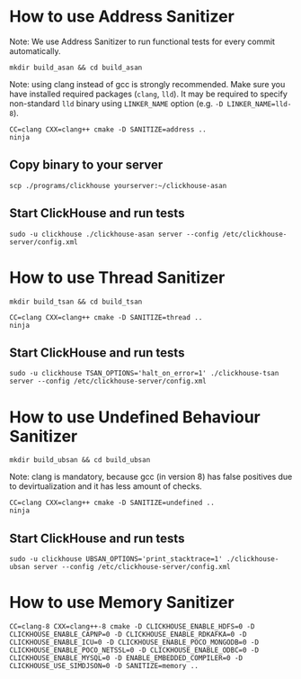 # How to use Address Sanitizer

Note: We use Address Sanitizer to run functional tests for every commit automatically.

```
mkdir build_asan && cd build_asan
```

Note: using clang instead of gcc is strongly recommended. Make sure you have installed required packages (`clang`, `lld`). It may be required to specify non-standard `lld` binary using `LINKER_NAME` option (e.g. `-D LINKER_NAME=lld-8`).

```
CC=clang CXX=clang++ cmake -D SANITIZE=address ..
ninja
```

## Copy binary to your server

```
scp ./programs/clickhouse yourserver:~/clickhouse-asan
```

## Start ClickHouse and run tests

```
sudo -u clickhouse ./clickhouse-asan server --config /etc/clickhouse-server/config.xml
```


# How to use Thread Sanitizer

```
mkdir build_tsan && cd build_tsan
```

```
CC=clang CXX=clang++ cmake -D SANITIZE=thread ..
ninja
```

## Start ClickHouse and run tests

```
sudo -u clickhouse TSAN_OPTIONS='halt_on_error=1' ./clickhouse-tsan server --config /etc/clickhouse-server/config.xml
```


# How to use Undefined Behaviour Sanitizer

```
mkdir build_ubsan && cd build_ubsan
```

Note: clang is mandatory, because gcc (in version 8) has false positives due to devirtualization and it has less amount of checks.

```
CC=clang CXX=clang++ cmake -D SANITIZE=undefined ..
ninja
```

## Start ClickHouse and run tests

```
sudo -u clickhouse UBSAN_OPTIONS='print_stacktrace=1' ./clickhouse-ubsan server --config /etc/clickhouse-server/config.xml
```


# How to use Memory Sanitizer

```
CC=clang-8 CXX=clang++-8 cmake -D CLICKHOUSE_ENABLE_HDFS=0 -D CLICKHOUSE_ENABLE_CAPNP=0 -D CLICKHOUSE_ENABLE_RDKAFKA=0 -D CLICKHOUSE_ENABLE_ICU=0 -D CLICKHOUSE_ENABLE_POCO_MONGODB=0 -D CLICKHOUSE_ENABLE_POCO_NETSSL=0 -D CLICKHOUSE_ENABLE_ODBC=0 -D CLICKHOUSE_ENABLE_MYSQL=0 -D ENABLE_EMBEDDED_COMPILER=0 -D CLICKHOUSE_USE_SIMDJSON=0 -D SANITIZE=memory ..
```
